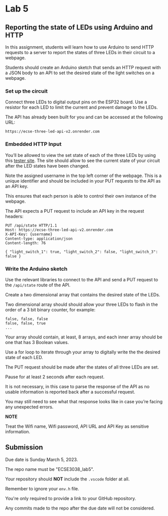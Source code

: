 # Lab 5

## Reporting the state of LEDs using Arduino and HTTP

In this assignment, students will learn how to use Arduino to send HTTP requests to a server to report the states of three LEDs in their circuit to a webpage. 

Students should create an Arduino sketch that sends an HTTP request with a JSON body to an API to set the desired state of the light switches on a webpage.

### Set up the circuit

Connect three LEDs to digital output pins on the ESP32 board. Use a resistor for each LED to limit the current and prevent damage to the LEDs.

The API has already been built for you and can be accessed at the following URL:

```
https://ecse-three-led-api-v2.onrender.com
```

### Embedded HTTP Input

You’ll be allowed to view the set state of each of the three LEDs by using this [tester site](https://ecse-three-led-v2.netlify.app/). The site should allow to see the current state of your circuit after the LED states have been changed. 

Note the assigned username in the top left corner of the webpage. This is a unique identifier and should be included in your PUT requests to the API as an API key.

This ensures that each person is able to control their own instance of the webpage.

The API expects a PUT request to include an API key in the request headers:

```
PUT /api/state HTTP/1.1
Host: https://ecse-three-led-api-v2.onrender.com
X-API-Key: {username}
Content-type: application/json
Content-length: 76

{ "light_switch_1": true, "light_switch_2": false, "light_switch_3": false }
```

### Write the Arduino sketch

Use the relevant libraries to connect to the API and send a PUT request to the `/api/state` route of the API. 

Create a two dimensional array that contains the desired state of the LEDs. 

Two dimensional array should should allow your three LEDs to flash in the order of a 3 bit binary counter, for example:

```
false, false, false
false, false, true
...
```

Your array should contain, at least, 8 arrays, and each inner array should be one that has 3 Boolean values. 

Use a for loop to iterate through your array to digitally write the the desired state of each LED.

The PUT request should be made after the states of all three LEDs are set.

Pause for at least 2 seconds after each request.

It is not necessary, in this case to parse the response of the API as no usable information is reported back after a successful request.

You may still need to see what that response looks like in case you’re facing any unexpected errors.

**NOTE**

Treat the Wifi name, Wifi password, API URL and API Key as sensitive information.

## Submission

Due date is Sunday March 5, 2023.

The repo name must be "ECSE3038_lab5".

Your repository should **NOT** include the `.vscode` folder at all.

Remember to ignore your `env.h` file.

You're only required to provide a link to your GitHub repository. 

Any commits made to the repo after the due date will not be considered.